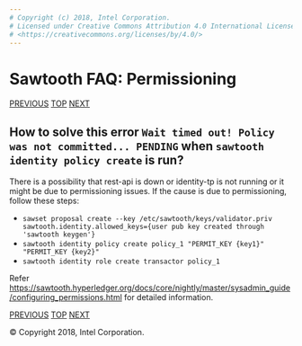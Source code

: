 ```yaml
---
# Copyright (c) 2018, Intel Corporation.
# Licensed under Creative Commons Attribution 4.0 International License
# <https://creativecommons.org/licenses/by/4.0/>
---
```


# Sawtooth FAQ: Permissioning

[PREVIOUS](/faq/rest/) [TOP](/faq/) [NEXT](/faq/docker/)

## How to solve this error `Wait timed out! Policy was not committed... PENDING` when `sawtooth identity policy create` is run?

There is a possibility that rest-api is down or identity-tp is not
running or it might be due to permissioning issues. If the cause is due
to permissioning, follow these steps:

-   `sawset proposal create --key /etc/sawtooth/keys/validator.priv sawtooth.identity.allowed_keys={user pub key created through 'sawtooth keygen'}`
-   `sawtooth identity policy create policy_1 "PERMIT_KEY {key1}" "PERMIT_KEY {key2}"`
-   `sawtooth identity role create transactor policy_1`

Refer
<https://sawtooth.hyperledger.org/docs/core/nightly/master/sysadmin_guide/configuring_permissions.html>
for detailed information.

[PREVIOUS](/faq/rest/) [TOP](/faq/) [NEXT](/faq/docker/)

© Copyright 2018, Intel Corporation.
